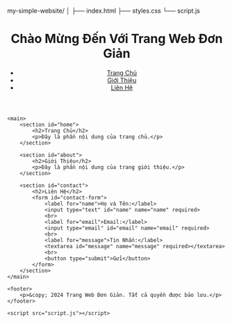 my-simple-website/
│
├── index.html
├── styles.css
└── script.js
<!DOCTYPE html>
<html lang="en">
<head>
    <meta charset="UTF-8">
    <meta name="viewport" content="width=device-width, initial-scale=1.0">
    <title>Trang Web Đơn Giản</title>
    <link rel="stylesheet" href="styles.css">
</head>
<body>
    <header>
        <h1>Chào Mừng Đến Với Trang Web Đơn Giản</h1>
        <nav>
            <ul>
                <li><a href="#home">Trang Chủ</a></li>
                <li><a href="#about">Giới Thiệu</a></li>
                <li><a href="#contact">Liên Hệ</a></li>
            </ul>
        </nav>
    </header>

    <main>
        <section id="home">
            <h2>Trang Chủ</h2>
            <p>Đây là phần nội dung của trang chủ.</p>
        </section>

        <section id="about">
            <h2>Giới Thiệu</h2>
            <p>Đây là phần nội dung của trang giới thiệu.</p>
        </section>

        <section id="contact">
            <h2>Liên Hệ</h2>
            <form id="contact-form">
                <label for="name">Họ và Tên:</label>
                <input type="text" id="name" name="name" required>
                <br>
                <label for="email">Email:</label>
                <input type="email" id="email" name="email" required>
                <br>
                <label for="message">Tin Nhắn:</label>
                <textarea id="message" name="message" required></textarea>
                <br>
                <button type="submit">Gửi</button>
            </form>
        </section>
    </main>

    <footer>
        <p>&copy; 2024 Trang Web Đơn Giản. Tất cả quyền được bảo lưu.</p>
    </footer>

    <script src="script.js"></script>
</body>
</html>
